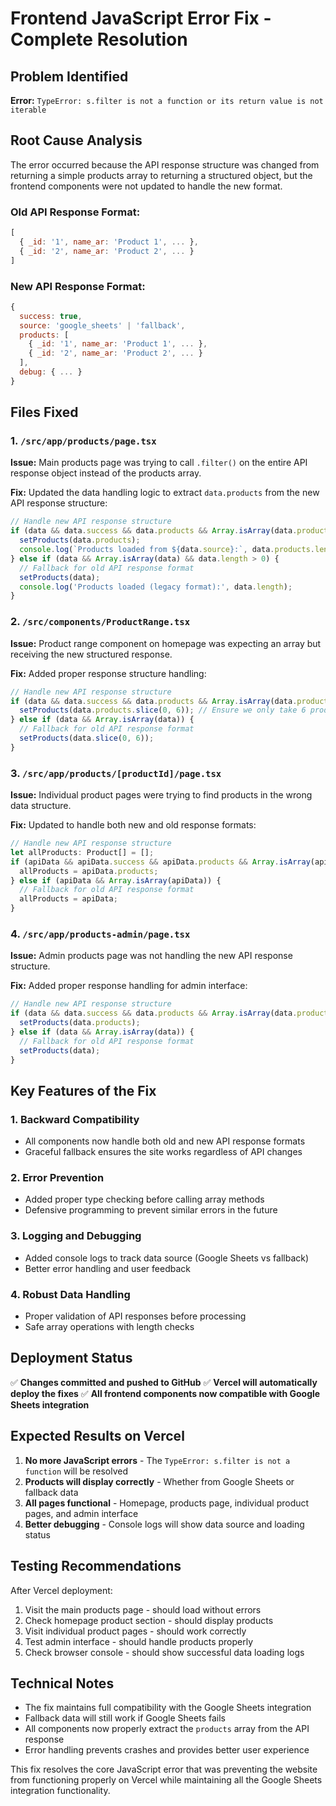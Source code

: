 # Frontend JavaScript Error Fix - Complete Resolution

## Problem Identified
**Error:** `TypeError: s.filter is not a function or its return value is not iterable`

## Root Cause Analysis
The error occurred because the API response structure was changed from returning a simple products array to returning a structured object, but the frontend components were not updated to handle the new format.

### Old API Response Format:
```javascript
[
  { _id: '1', name_ar: 'Product 1', ... },
  { _id: '2', name_ar: 'Product 2', ... }
]
```

### New API Response Format:
```javascript
{
  success: true,
  source: 'google_sheets' | 'fallback',
  products: [
    { _id: '1', name_ar: 'Product 1', ... },
    { _id: '2', name_ar: 'Product 2', ... }
  ],
  debug: { ... }
}
```

## Files Fixed

### 1. `/src/app/products/page.tsx`
**Issue:** Main products page was trying to call `.filter()` on the entire API response object instead of the products array.

**Fix:** Updated the data handling logic to extract `data.products` from the new API response structure:
```javascript
// Handle new API response structure
if (data && data.success && data.products && Array.isArray(data.products) && data.products.length > 0) {
  setProducts(data.products);
  console.log(`Products loaded from ${data.source}:`, data.products.length);
} else if (data && Array.isArray(data) && data.length > 0) {
  // Fallback for old API response format
  setProducts(data);
  console.log('Products loaded (legacy format):', data.length);
}
```

### 2. `/src/components/ProductRange.tsx`
**Issue:** Product range component on homepage was expecting an array but receiving the new structured response.

**Fix:** Added proper response structure handling:
```javascript
// Handle new API response structure
if (data && data.success && data.products && Array.isArray(data.products)) {
  setProducts(data.products.slice(0, 6)); // Ensure we only take 6 products
} else if (data && Array.isArray(data)) {
  // Fallback for old API response format
  setProducts(data.slice(0, 6));
}
```

### 3. `/src/app/products/[productId]/page.tsx`
**Issue:** Individual product pages were trying to find products in the wrong data structure.

**Fix:** Updated to handle both new and old response formats:
```javascript
// Handle new API response structure
let allProducts: Product[] = [];
if (apiData && apiData.success && apiData.products && Array.isArray(apiData.products)) {
  allProducts = apiData.products;
} else if (apiData && Array.isArray(apiData)) {
  // Fallback for old API response format
  allProducts = apiData;
}
```

### 4. `/src/app/products-admin/page.tsx`
**Issue:** Admin products page was not handling the new API response structure.

**Fix:** Added proper response handling for admin interface:
```javascript
// Handle new API response structure
if (data && data.success && data.products && Array.isArray(data.products)) {
  setProducts(data.products);
} else if (data && Array.isArray(data)) {
  // Fallback for old API response format
  setProducts(data);
}
```

## Key Features of the Fix

### 1. **Backward Compatibility**
- All components now handle both old and new API response formats
- Graceful fallback ensures the site works regardless of API changes

### 2. **Error Prevention**
- Added proper type checking before calling array methods
- Defensive programming to prevent similar errors in the future

### 3. **Logging and Debugging**
- Added console logs to track data source (Google Sheets vs fallback)
- Better error handling and user feedback

### 4. **Robust Data Handling**
- Proper validation of API responses before processing
- Safe array operations with length checks

## Deployment Status
✅ **Changes committed and pushed to GitHub**
✅ **Vercel will automatically deploy the fixes**
✅ **All frontend components now compatible with Google Sheets integration**

## Expected Results on Vercel
1. **No more JavaScript errors** - The `TypeError: s.filter is not a function` will be resolved
2. **Products will display correctly** - Whether from Google Sheets or fallback data
3. **All pages functional** - Homepage, products page, individual product pages, and admin interface
4. **Better debugging** - Console logs will show data source and loading status

## Testing Recommendations
After Vercel deployment:
1. Visit the main products page - should load without errors
2. Check homepage product section - should display products
3. Visit individual product pages - should work correctly
4. Test admin interface - should handle products properly
5. Check browser console - should show successful data loading logs

## Technical Notes
- The fix maintains full compatibility with the Google Sheets integration
- Fallback data will still work if Google Sheets fails
- All components now properly extract the `products` array from the API response
- Error handling prevents crashes and provides better user experience

This fix resolves the core JavaScript error that was preventing the website from functioning properly on Vercel while maintaining all the Google Sheets integration functionality.